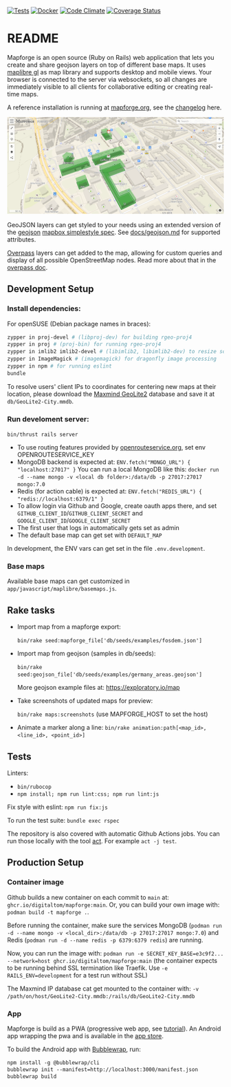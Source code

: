 [![Tests](https://github.com/digitaltom/mapforge/actions/workflows/ci.yml/badge.svg)](https://github.com/digitaltom/mapforge/actions/workflows/ci.yml)
[![Docker](https://github.com/digitaltom/mapforge/actions/workflows/docker-publish.yml/badge.svg)](https://github.com/digitaltom/mapforge/actions/workflows/docker-publish.yml)
[![Code Climate](https://api.codeclimate.com/v1/badges/b56fa0cb960a90502022/maintainability)](https://codeclimate.com/github/digitaltom/mapforge)
[![Coverage Status](https://coveralls.io/repos/github/digitaltom/mapforge/badge.svg?branch=main)](https://coveralls.io/github/digitaltom/mapforge?branch=main)

# README

Mapforge is an open source (Ruby on Rails) web application that lets you create and share geojson layers on top of different base maps. It uses [maplibre gl](https://maplibre.org/maplibre-gl-js/docs/) as map library and supports desktop and mobile views. Your browser is connected to the server via websockets, so all changes are immediately visible to all clients for collaborative editing or creating real-time maps.

A reference installation is running at [mapforge.org](https://mapforge.org), see the [changelog](CHANGELOG.md) here.

![Mapforge Screenshot](https://github.com/digitaltom/mapforge/blob/main/docs/screenshot.png?raw=true)

GeoJSON layers can get styled to your needs using an extended version of the [geojson](https://macwright.com/2015/03/23/geojson-second-bite.html)
[mapbox simplestyle spec](https://github.com/mapbox/simplestyle-spec/tree/master/1.1.0). See [docs/geojson.md](docs/geojson.md) for supported attributes.

[Overpass](https://wiki.openstreetmap.org/wiki/Overpass_API/Overpass_QL) layers can get added to the map, allowing for custom queries and display 
of all possible OpenStreetMap nodes. Read more about that in the [overpass doc](docs/overpass.md).
 
## Development Setup
 
### Install dependencies:

For openSUSE (Debian package names in braces):

```bash
zypper in proj-devel # (libproj-dev) for building rgeo-proj4
zypper in proj # (proj-bin) for running rgeo-proj4
zypper in imlib2 imlib2-devel # (libimlib2, libimlib2-dev) to resize screenshots
zypper in ImageMagick # (imagemagick) for dragonfly image processing
zypper in npm # for running eslint
bundle
```

To resolve users' client IPs to coordinates for centering new maps at their 
location, please download the [Maxmind GeoLite2](https://dev.maxmind.com/geoip/geolite2-free-geolocation-data/) database and save it at `db/GeoLite2-City.mmdb`.

### Run develoment server:

`bin/thrust rails server`

* To use routing features provided by [openrouteservice.org](https://openrouteservice.org/), set env OPENROUTESERVICE_KEY
* MongoDB backend is expected at: `ENV.fetch("MONGO_URL") { "localhost:27017" }`
  You can run a local MongoDB like this: `docker run -d --name mongo -v <local db folder>:/data/db -p 27017:27017 mongo:7.0`
* Redis (for action cable) is expected at: `ENV.fetch("REDIS_URL") { "redis://localhost:6379/1" }`
* To allow login via Github and Google, create oauth apps there, and set `GITHUB_CLIENT_ID`/`GITHUB_CLIENT_SECRET` and `GOOGLE_CLIENT_ID`/`GOOGLE_CLIENT_SECRET`
* The first user that logs in automatically gets set as admin
* The default base map can get set with `DEFAULT_MAP`

In development, the ENV vars can get set in the file `.env.development`.

### Base maps

Available base maps can get customized in `app/javascript/maplibre/basemaps.js`.

## Rake tasks

* Import map from a mapforge export:

  `bin/rake seed:mapforge_file['db/seeds/examples/fosdem.json']`

* Import map from geojson (samples in db/seeds):

  `bin/rake seed:geojson_file['db/seeds/examples/germany_areas.geojson']`

  More geojson example files at: https://exploratory.io/map

* Take screenshots of updated maps for preview:

  `bin/rake maps:screenshots` (use MAPFORGE_HOST to set the host)

* Animate a marker along a line: `bin/rake animation:path[<map_id>, <line_id>, <point_id>]`


## Tests

Linters:
  * `bin/rubocop`
  * `npm install; npm run lint:css; npm run lint:js`

Fix style with eslint: `npm run fix:js`

To run the test suite: `bundle exec rspec`

The repository is also covered with automatic Github Actions jobs. You can
run those locally with the tool [act](https://github.com/nektos/act).
For example `act -j test`.


## Production Setup

### Container image

Github builds a new container on each commit to `main` at: `ghcr.io/digitaltom/mapforge:main`. Or, you can build your own image with: `podman build -t mapforge .`.

Before running the container, make sure the services MongoDB (`podman run -d --name mongo -v <local_dir>:/data/db -p 27017:27017 mongo:7.0`) and Redis (`podman run -d --name redis -p 6379:6379 redis`) are running.

Now, you can run the image with: `podman run -e SECRET_KEY_BASE=e3c9f2... --network=host ghcr.io/digitaltom/mapforge:main` (the container expects to be running behind SSL termination like Traefik. Use `-e RAILS_ENV=development` for a test run without SSL)

The Maxmind IP database cat get mounted to the container with: 
`-v /path/on/host/GeoLite2-City.mmdb:/rails/db/GeoLite2-City.mmdb`

### App

Mapforge is build as a PWA (progressive web app, see [tutorial](docs/tutorials/pwa_app.md)). An Android app wrapping the pwa and is available in the [app store](https://play.google.com/store/apps/details?id=org.mapforge.twa). 

To build the Android app with [Bubblewrap](https://github.com/GoogleChromeLabs/bubblewrap), run: 

```
npm install -g @bubblewrap/cli
bubblewrap init --manifest=http://localhost:3000/manifest.json
bubblewrap build
```